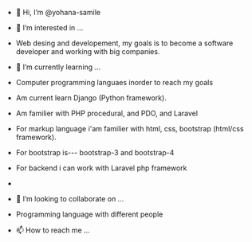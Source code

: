 - 👋 Hi, I’m @yohana-samile
- 👀 I’m interested in ...
-  Web desing and developement, my goals is to become a software developer and working with big companies.
- 🌱 I’m currently learning ...
- Computer programming languaes inorder to reach my goals
- Am current learn Django (Python framework).
- Am familier with PHP procedural, and PDO, and Laravel

- For markup language i'am familier with html, css, bootstrap (html/css framework).
- For bootstrap is--- bootstrap-3 and bootstrap-4
- For backend i can work with Laravel php framework
- 
- 💞️ I’m looking to collaborate on ...
- Programming language with different people
- 📫 How to reach me ...
